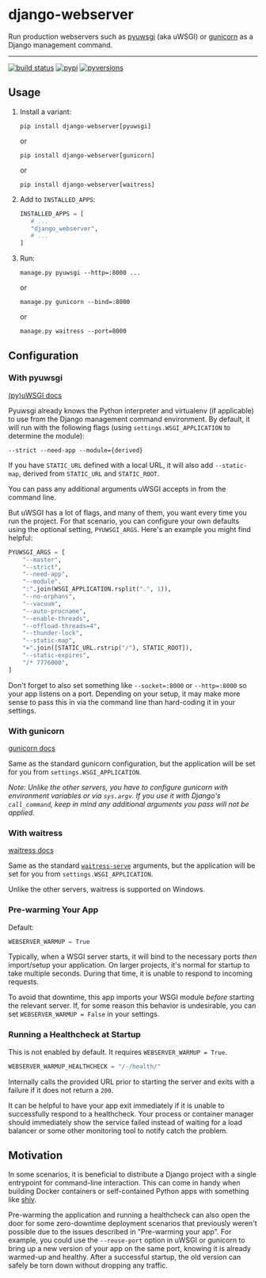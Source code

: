 # django-webserver

Run production webservers such as [pyuwsgi](https://pypi.org/project/pyuwsgi/) (aka uWSGI) or [gunicorn](https://pypi.org/project/gunicorn/) as a Django management command.

----

[![build status](https://travis-ci.org/lincolnloop/django-webserver.svg?branch=master)](https://travis-ci.org/lincolnloop/django-pyuwsgi) [![pypi](https://img.shields.io/pypi/v/django-webserver.svg)](https://pypi.org/pypi/django-webserver) [![pyversions](https://img.shields.io/pypi/pyversions/django-webserver.svg)](https://pypi.org/pypi/django-webserver)

## Usage

1. Install a variant:

    ```
    pip install django-webserver[pyuwsgi]
    ```
    
    or
    
    ```
    pip install django-webserver[gunicorn]
    ```
    
    or
    
    ```
    pip install django-webserver[waitress]
    ```

2. Add to `INSTALLED_APPS`:

    ```python
    INSTALLED_APPS = [
       # ...
       "django_webserver",
       # ...
    ]
    ```
3. Run:
    
    ```
    manage.py pyuwsgi --http=:8000 ...
    ```
    
    or
    
    ```
    manage.py gunicorn --bind=:8000
    ```
    
    or
    
    ```
    manage.py waitress --port=8000
    ```

## Configuration

### With pyuwsgi

[(py)uWSGI docs](https://uwsgi-docs.readthedocs.io/en/latest/)

Pyuwsgi already knows the Python interpreter and virtualenv (if applicable) to use from the Django management command environment. By default, it will run with the following flags (using `settings.WSGI_APPLICATION` to determine the module):

```
--strict --need-app --module={derived}
```

If you have `STATIC_URL` defined with a local URL, it will also add `--static-map`, derived from `STATIC_URL` and `STATIC_ROOT`.

You can pass any additional arguments uWSGI accepts in from the command line.

But uWSGI has a lot of flags, and many of them, you want every time you run the project. For that scenario, you can configure your own defaults using the optional setting, `PYUWSGI_ARGS`. Here's an example you might find helpful:

```python
PYUWSGI_ARGS = [
    "--master",
    "--strict",
    "--need-app",
    "--module".
    ":".join(WSGI_APPLICATION.rsplit(".", 1)),
    "--no-orphans",
    "--vacuum",
    "--auto-procname",
    "--enable-threads",
    "--offload-threads=4",
    "--thunder-lock",
    "--static-map",
    "=".join([STATIC_URL.rstrip("/"), STATIC_ROOT]),
    "--static-expires",
    "/* 7776000",
]
```

Don't forget to also set something like `--socket=:8000` or `--http=:8000` so your app listens on a port. Depending on your setup, it may make more sense to pass this in via the command line than hard-coding it in your settings.

### With gunicorn

[gunicorn docs](https://docs.gunicorn.org/en/stable/)

Same as the standard gunicorn configuration, but the application will be set for you from `settings.WSGI_APPLICATION`.

_Note: Unlike the other servers, you have to configure gunicorn with environment variables or via `sys.argv`. If you use it with Django's `call_command`, keep in mind any additional arguments you pass will not be applied._

### With waitress

[waitress docs](https://docs.pylonsproject.org/projects/waitress/en/latest/index.html)

Same as the standard [`waitress-serve`](https://docs.pylonsproject.org/projects/waitress/en/latest/runner.html) arguments, but the application will be set for you from `settings.WSGI_APPLICATION`.

Unlike the other servers, waitress is supported on Windows.

### Pre-warming Your App

Default:

```python
WEBSERVER_WARMUP = True
```

Typically, when a WSGI server starts, it will bind to the necessary ports _then_ import/setup your application. On larger projects, it's normal for startup to take multiple seconds. During that time, it is unable to respond to incoming requests.

To avoid that downtime, this app imports your WSGI module _before_ starting the relevant server. If, for some reason this behavior is undesirable, you can set `WEBSERVER_WARMUP = False` in your settings.

### Running a Healthcheck at Startup

This is not enabled by default. It requires `WEBSERVER_WARMUP = True`.

```python
WEBSERVER_WARMUP_HEALTHCHECK = "/-/health/"
```

Internally calls the provided URL prior to starting the server and exits with a failure if it does not return a `200`.

It can be helpful to have your app exit immediately if it is unable to successfully respond to a healthcheck. Your process or container manager should immediately show the service failed instead of waiting for a load balancer or some other monitoring tool to notify catch the problem.


## Motivation

In some scenarios, it is beneficial to distribute a Django project with a single entrypoint for command-line interaction. This can come in handy when building Docker containers or self-contained Python apps with something like [shiv](https://github.com/linkedin/shiv).

Pre-warming the application and running a healthcheck can also open the door for some zero-downtime deployment scenarios that previously weren't possible due to the issues described in "Pre-warming your app". For example, you could use the `--reuse-port` option in uWSGI or gunicorn to bring up a new version of your app on the same port, knowing it is already warmed-up and healthy. After a successful startup, the old version can safely be torn down without dropping any traffic.
